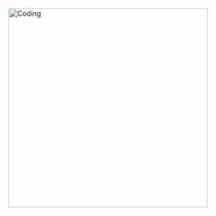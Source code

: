 <img align="right" alt="Coding" width="400" src="https://cdn.dribbble.com/users/1162077/screenshots/3848914/programmer.gif">
